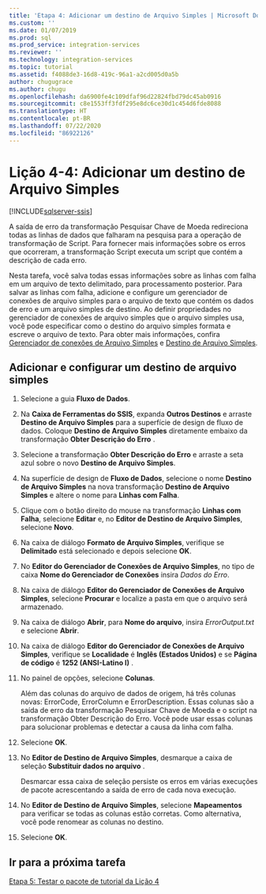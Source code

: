 ```yaml
---
title: 'Etapa 4: Adicionar um destino de Arquivo Simples | Microsoft Docs'
ms.custom: ''
ms.date: 01/07/2019
ms.prod: sql
ms.prod_service: integration-services
ms.reviewer: ''
ms.technology: integration-services
ms.topic: tutorial
ms.assetid: f4088de3-16d8-419c-96a1-a2cd005d0a5b
author: chugugrace
ms.author: chugu
ms.openlocfilehash: da6900fe4c109dfaf96d22824fbd79dc45ab0916
ms.sourcegitcommit: c8e1553ff3fdf295e8dc6ce30d1c454d6fde8088
ms.translationtype: HT
ms.contentlocale: pt-BR
ms.lasthandoff: 07/22/2020
ms.locfileid: "86922126"
---
```

# <a name="lesson-4-4-add-a-flat-file-destination"></a>Lição 4-4: Adicionar um destino de Arquivo Simples

[!INCLUDE[sqlserver-ssis](../includes/applies-to-version/sqlserver-ssis.md)]



A saída de erro da transformação Pesquisar Chave de Moeda redireciona todas as linhas de dados que falharam na pesquisa para a operação de transformação de Script. Para fornecer mais informações sobre os erros que ocorreram, a transformação Script executa um script que contém a descrição de cada erro.  
  
Nesta tarefa, você salva todas essas informações sobre as linhas com falha em um arquivo de texto delimitado, para processamento posterior. Para salvar as linhas com falha, adicione e configure um gerenciador de conexões de arquivo simples para o arquivo de texto que contém os dados de erro e um arquivo simples de destino. Ao definir propriedades no gerenciador de conexões de arquivo simples que o arquivo simples usa, você pode especificar como o destino do arquivo simples formata e escreve o arquivo de texto. Para obter mais informações, confira [Gerenciador de conexões de Arquivo Simples](../integration-services/connection-manager/flat-file-connection-manager.md) e [Destino de Arquivo Simples](../integration-services/data-flow/flat-file-destination.md).  
  
## <a name="add-and-configure-a-flat-file-destination"></a>Adicionar e configurar um destino de arquivo simples  
  
1.  Selecione a guia **Fluxo de Dados**.  
  
2.  Na **Caixa de Ferramentas do SSIS**, expanda **Outros Destinos** e arraste **Destino de Arquivo Simples** para a superfície de design de fluxo de dados. Coloque **Destino de Arquivo Simples** diretamente embaixo da transformação **Obter Descrição do Erro** .  
  
3.  Selecione a transformação **Obter Descrição do Erro** e arraste a seta azul sobre o novo **Destino de Arquivo Simples**.  
  
4.  Na superfície de design de **Fluxo de Dados**, selecione o nome **Destino de Arquivo Simples** na nova transformação **Destino de Arquivo Simples** e altere o nome para **Linhas com Falha**.  
  
5.  Clique com o botão direito do mouse na transformação **Linhas com Falha**, selecione **Editar** e, no **Editor de Destino de Arquivo Simples**, selecione **Novo**.  
  
6.  Na caixa de diálogo **Formato de Arquivo Simples**, verifique se **Delimitado** está selecionado e depois selecione **OK**.  
  
7.  No **Editor do Gerenciador de Conexões de Arquivo Simples**, no tipo de caixa **Nome do Gerenciador de Conexões** insira *Dados do Erro*.  
  
8.  Na caixa de diálogo **Editor do Gerenciador de Conexões de Arquivo Simples**, selecione **Procurar** e localize a pasta em que o arquivo será armazenado.  
  
9. Na caixa de diálogo **Abrir**, para **Nome do arquivo**, insira *ErrorOutput.txt* e selecione **Abrir**.  
  
10. Na caixa de diálogo **Editor do Gerenciador de Conexões de Arquivo Simples**, verifique se **Localidade** é **Inglês (Estados Unidos)** e se **Página de código** é **1252 (ANSI-Latino I)** .  
  
11. No painel de opções, selecione **Colunas**.  
  
    Além das colunas do arquivo de dados de origem, há três colunas novas: ErrorCode, ErrorColumn e ErrorDescription. Essas colunas são a saída de erro da transformação Pesquisar Chave de Moeda e o script na transformação Obter Descrição do Erro. Você pode usar essas colunas para solucionar problemas e detectar a causa da linha com falha.  
  
12. Selecione **OK**.  
  
13. No **Editor de Destino de Arquivo Simples**, desmarque a caixa de seleção **Substituir dados no arquivo** .  
  
    Desmarcar essa caixa de seleção persiste os erros em várias execuções de pacote acrescentando a saída de erro de cada nova execução.
  
14. No **Editor de Destino de Arquivo Simples**, selecione **Mapeamentos** para verificar se todas as colunas estão corretas. Como alternativa, você pode renomear as colunas no destino.  
  
15. Selecione **OK**.  
  
## <a name="go-to-next-task"></a>Ir para a próxima tarefa
[Etapa 5: Testar o pacote de tutorial da Lição 4](../integration-services/lesson-4-5-testing-the-lesson-4-tutorial-package.md)  
  
  
  
